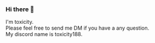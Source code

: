 ### Hi there 👋
I'm toxicity.  
Please feel free to send me DM if you have a any question.  
My discord name is toxicity188.

<!--
**toxicity188/toxicity188** is a ✨ _special_ ✨ repository because its `README.md` (this file) appears on your GitHub profile.

Here are some ideas to get you started:

- 🔭 I’m currently working on Minecraft Server
- 🌱 I’m currently learning Kotlin and Java
- 👯 I’m looking to collaborate on ...
- 🤔 I’m looking for help with ...
- 💬 Ask me about ...
- 📫 How to reach me: ...
- 😄 Pronouns: ...
- ⚡ Fun fact: ...
-->

